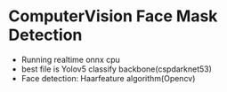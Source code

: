 # ComputerVision Face Mask Detection

- Running realtime onnx cpu
- best file is Yolov5 classify backbone(cspdarknet53)
- Face detection: Haarfeature algorithm(Opencv)
